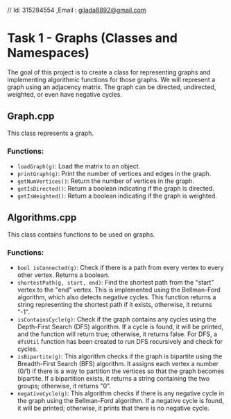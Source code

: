// Id: 315284554 ,Email : gilada8892@gmail.com
# Task 1 - Graphs (Classes and Namespaces)

The goal of this project is to create a class for representing graphs and implementing algorithmic functions for those graphs. We will represent a graph using an adjacency matrix. The graph can be directed, undirected, weighted, or even have negative cycles.

## Graph.cpp
This class represents a graph.

### Functions:
- `loadGraph(g)`: Load the matrix to an object.
- `printGraph(g)`: Print the number of vertices and edges in the graph.
- `getNumVertices()`: Return the number of vertices in the graph.
- `getIsDirected()`: Return a boolean indicating if the graph is directed.
- `getIsWeighted()`: Return a boolean indicating if the graph is weighted.

## Algorithms.cpp
This class contains functions to be used on graphs.

### Functions:
- `bool isConnected(g)`: Check if there is a path from every vertex to every other vertex. Returns a boolean.
- `shortestPath(g, start, end)`: Find the shortest path from the "start" vertex to the "end" vertex. This is implemented using the Bellman-Ford algorithm, which also detects negative cycles. This function returns a string representing the shortest path if it exists, otherwise, it returns "-1".
- `isContainsCycle(g)`: Check if the graph contains any cycles using the Depth-First Search (DFS) algorithm. If a cycle is found, it will be printed, and the function will return true; otherwise, it returns false. For DFS, a `dfsUtil` function has been created to run DFS recursively and check for cycles.
- `isBipartite(g)`: This algorithm checks if the graph is bipartite using the Breadth-First Search (BFS) algorithm. It assigns each vertex a number (0/1) if there is a way to partition the vertices so that the graph becomes bipartite. If a bipartition exists, it returns a string containing the two groups; otherwise, it returns "0".
- `negativeCycle(g)`: This algorithm checks if there is any negative cycle in the graph using the Bellman-Ford algorithm. If a negative cycle is found, it will be printed; otherwise, it prints that there is no negative cycle.


  
